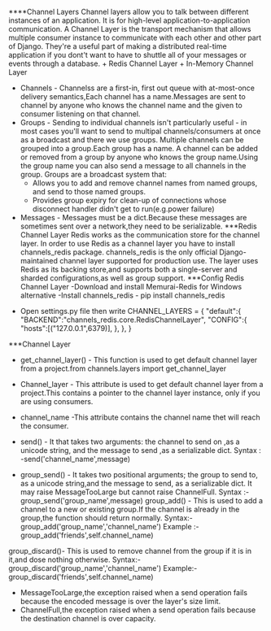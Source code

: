 ****Channel Layers
Channel layers allow you to talk between different instances of an application.
It is for high-level application-to-application communication.
A Channel Layer is the transport mechanism that allows multiple consumer instance to communicate with each other and other part of Django.
They're a useful part of making a distributed real-time application if you dont't want to have to shuttle all of your messages or events through a database.
    + Redis Channel Layer
    + In-Memory Channel Layer

+ Channels - Channelss are a first-in, first out queue with at-most-once delivery semantics,Each channel has a name.Messages are sent to channel by anyone who knows the channel name and the given to consumer listening on that channel.
+ Groups - Sending to individual channels isn't particularly useful - in most cases you'll want to send to multipal channels/consumers at once as a broadcast and there we use groups.
Multiple channels can be grouped into a group.Each group has a name. A channel can be added or removed from a group by anyone who knows the group name.Using the group name you can also send a message to all channels in the group.
Groups are a broadcast system that:
    - Allows you to add and remove channel names from named groups, and send to those named groups.
    - Provides group expiry for clean-up of connections whose disconnect handler didn't get to run(e.g.power failure)
+ Messages - Messages must be a dict.Because these messages are sometimes sent over a network,they need to be serializable.
***Redis Channel Layer
Redis works as the communication store for the channel layer.
In order to use Redis as a channel layer you have to install channels_redis package.
channels_redis is the only official Django-maintained channel layer supported for production use.
The layer uses Redis as its backing store,and supports both a single-server and sharded configurations,as well as group support.
***Config Redis Channel Layer
-Download and install Memurai-Redis for Windows alternative
-Install channels_redis - pip install channels_redis
- Open settings.py file then write
CHANNEL_LAYERS = {
    "default":{
        "BACKEND":"channels_redis.core.RedisChannelLayer",
        "CONFIG":{
            "hosts":[("127.0.0.1",6379)],
        },
    },
}

***Channel Layer
+ get_channel_layer() - This function is used to get default channel layer from a project.from channels.layers import get_channel_layer

+ Channel_layer - This attribute is used to get default channel layer from a project.This contains a pointer to the channel layer instance, only if you are using consumers.

+ channel_name -This attribute contains the channel name thet will reach the consumer.

+ send() - It that takes two arguments: the channel to send on ,as a unicode string, and the message to send ,as a serializable dict.
Syntax : -send('channel_name',message) 

+ group_send() - It takes two positional arguments; the group to send to, as a unicode string,and the message to send, as a serializable dict. It may raise MessageTooLarge but cannot raise ChannelFull.
Syntax :-group_send('group_name',message)
group_add() - This is used to add a channel to a new or existing group.If the channel is already in the group,the function should return normally.
Syntax:-group_add('group_name','channel_name')
Example :- group_add('friends',self.channel_name)

group_discard()- This is used to remove channel from the group if it is in it,and dose nothing otherwise.
Syntax:- group_discard('group_name','channel_name')
Example:-group_discard('friends',self.channel_name)
+ MessageTooLarge,the exception raised when a send operation fails because the encoded message is over the layer's size limit.
+ ChannelFull,the exception raised when a send operation fails because the destination channel is over capacity.


  












